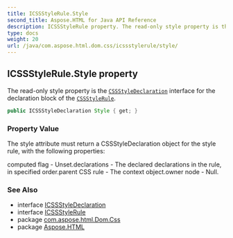 ```yaml
---
title: ICSSStyleRule.Style
second_title: Aspose.HTML for Java API Reference
description: ICSSStyleRule property. The read-only style property is the CSSStyleDeclaration interface for the declaration block of the CSSStyleRule
type: docs
weight: 20
url: /java/com.aspose.html.dom.css/icssstylerule/style/
---
```

## ICSSStyleRule.Style property

The read-only style property is the [`CSSStyleDeclaration`](../../icssstyledeclaration/) interface for the declaration block of the [`CSSStyleRule`](../).

```java
public ICSSStyleDeclaration Style { get; }
```

### Property Value

The style attribute must return a CSSStyleDeclaration object for the style rule, with the following properties:

computed flag - Unset.declarations - The declared declarations in the rule, in specified order.parent CSS rule - The context object.owner node - Null.

### See Also

* interface [ICSSStyleDeclaration](../../icssstyledeclaration/)
* interface [ICSSStyleRule](../)
* package [com.aspose.html.Dom.Css](../../icssstylerule/)
* package [Aspose.HTML](../../../)
